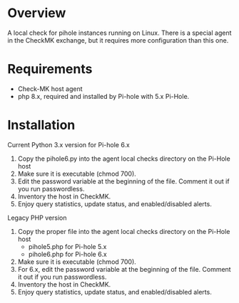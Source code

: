 # Overview

A local check for pihole instances running on Linux.  There is a special agent in the CheckMK exchange, but it requires more configuration than this one.

# Requirements

- Check-MK host agent
- php 8.x, required and installed by Pi-hole with 5.x Pi-Hole.

# Installation
Current Python 3.x version for Pi-hole 6.x
   1. Copy the pihole6.py into the agent local checks directory on the Pi-Hole host
   2. Make sure it is executable (chmod 700).
   3. Edit the password variable at the beginning of the file.  Comment it out if you run passwordless.
   4. Inventory the host in CheckMK.
   5. Enjoy query statistics, update status, and enabled/disabled alerts.

Legacy PHP version
   1. Copy the proper file into the agent local checks directory on the Pi-Hole host
      - pihole5.php for Pi-hole 5.x
      - pihole6.php for Pi-hole 6.x
   2. Make sure it is executable (chmod 700).
   3. For 6.x, edit the password variable at the beginning of the file.  Comment it out if you run passwordless.
   4. Inventory the host in CheckMK.
   5. Enjoy query statistics, update status, and enabled/disabled alerts.
